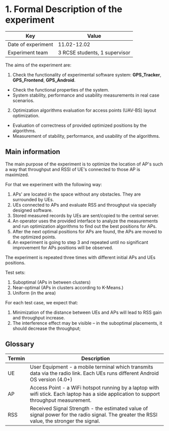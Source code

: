 # 1. Formal Description of the experiment

| Key                | Value                         |
| ------------------ | ----------------------------- |
| Date of experiment | 11.02-12.02                   |
| Experiment team    | 3 RCSE students, 1 supervisor |

The aims of the experiment are:

1. Check the functionality of experimental software system: **GPS_Tracker**, **GPS_Frontend**, **GPS_Android**.

- Check the functional properties of the system.
- System stability, performance and usability measurements in real case scenarios.

2. Optimization algorithms evaluation for access points (UAV-BS) layout optimization.

- Evaluation of correctness of provided optimized positions by the algorithms.
- Measurement of stability, performance, and usability of the algorithms.

## Main information

The main purpose of the experiment is to optimize the location of AP's such a way that throughput and RSSI of UE's connected to those AP is maximized.

For that we experiment with the following way:

1. APs' are located in the space without any obstacles. They are surrounded by UEs.
2. UEs connected to APs and evaluate RSS and throughput via specially designed software.
3. Stored measured records by UEs are sent/copied to the central server.
4. An operator uses the provided interface to analyze the measurements and run optimization algorithms to find out the best positions for APs.
5. After the next optimal positions for APs are found, the APs are moved to the optimized points.
6. An experiment is going to step 3 and repeated until no significant improvement for APs positions will be observed.

The experiment is repeated three times with different initial APs and UEs positions.

Test sets:

1. Suboptimal (APs in between clusters)
2. Near-optimal (APs in clusters according to K-Means.)
3. Uniform (in the area)

For each test case, we expect that:

1. Minimization of the distance between UEs and APs will lead to RSS gain and throughput increase.
2. The interference effect may be visible – in the suboptimal placements, it should decrease the throughput;

## Glossary

| Termin | Description                                                                                                                               |
| ------------------ | ----------------------------------------------------------------------------------------------------------------------------------------- |
| UE     | User Equipment - a mobile terminal which transmits data via the radio link. Each UEs runs different Android OS version (4.0+)             |
| AP     | Access Point - a WiFi hotspot running by a laptop with wifi stick. Each laptop has a side application to support throughput measurement.  |
| RSS    | Received Signal Strength - the estimated value of signal power for the radio signal. The greater the RSSI value, the stronger the signal. |

